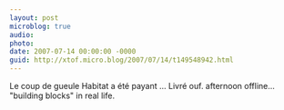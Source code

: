 ```yaml
---
layout: post
microblog: true
audio: 
photo: 
date: 2007-07-14 00:00:00 -0000
guid: http://xtof.micro.blog/2007/07/14/t149548942.html
---
```

Le coup de gueule Habitat a été payant  ... Livré  ouf. afternoon offline... "building blocks" in real life.
